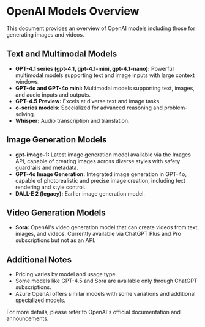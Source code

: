 # OpenAI Models Overview

This document provides an overview of OpenAI models including those for generating images and videos.

## Text and Multimodal Models
- **GPT-4.1 series (gpt-4.1, gpt-4.1-mini, gpt-4.1-nano):** Powerful multimodal models supporting text and image inputs with large context windows.
- **GPT-4o and GPT-4o mini:** Multimodal models supporting text, images, and audio inputs and outputs.
- **GPT-4.5 Preview:** Excels at diverse text and image tasks.
- **o-series models:** Specialized for advanced reasoning and problem-solving.
- **Whisper:** Audio transcription and translation.

## Image Generation Models
- **gpt-image-1:** Latest image generation model available via the Images API, capable of creating images across diverse styles with safety guardrails and metadata.
- **GPT-4o Image Generation:** Integrated image generation in GPT-4o, capable of photorealistic and precise image creation, including text rendering and style control.
- **DALL·E 2 (legacy):** Earlier image generation model.

## Video Generation Models
- **Sora:** OpenAI's video generation model that can create videos from text, images, and videos. Currently available via ChatGPT Plus and Pro subscriptions but not as an API.

## Additional Notes
- Pricing varies by model and usage type.
- Some models like GPT-4.5 and Sora are available only through ChatGPT subscriptions.
- Azure OpenAI offers similar models with some variations and additional specialized models.

For more details, please refer to OpenAI's official documentation and announcements.